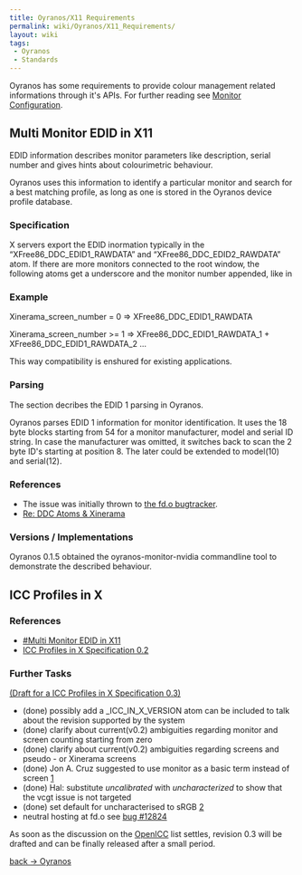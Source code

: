 ```yaml
---
title: Oyranos/X11 Requirements
permalink: wiki/Oyranos/X11_Requirements/
layout: wiki
tags:
 - Oyranos
 - Standards
---
```


Oyranos has some requirements to provide colour management related
informations through it's APIs. For further reading see [Monitor
Configuration](/wiki/Monitor_Configuration "wikilink").

Multi Monitor EDID in X11
-------------------------

EDID information describes monitor parameters like description, serial
number and gives hints about colourimetric behaviour.

Oyranos uses this information to identify a particular monitor and
search for a best matching profile, as long as one is stored in the
Oyranos device profile database.

### Specification

X servers export the EDID inormation typically in the
“XFree86\_DDC\_EDID1\_RAWDATA” and “XFree86\_DDC\_EDID2\_RAWDATA” atom.
If there are more monitors connected to the root window, the following
atoms get a underscore and the monitor number appended, like in

### Example

Xinerama\_screen\_number = 0 =&gt; XFree86\_DDC\_EDID1\_RAWDATA

Xinerama\_screen\_number &gt;= 1 =&gt; XFree86\_DDC\_EDID1\_RAWDATA\_1 +
XFree86\_DDC\_EDID1\_RAWDATA\_2 ...

This way compatibility is enshured for existing applications.

### Parsing

The section decribes the EDID 1 parsing in Oyranos.

Oyranos parses EDID 1 information for monitor identification. It uses
the 18 byte blocks starting from 54 for a monitor manufacturer, model
and serial ID string. In case the manufacturer was omitted, it switches
back to scan the 2 byte ID's starting at position 8. The later could be
extended to model(10) and serial(12).

### References

-   The issue was initially thrown to [the fd.o
    bugtracker](https://bugs.freedesktop.org/show_bug.cgi?id=3910).
-   [Re: DDC Atoms &
    Xinerama](http://www.mail-archive.com/devel@xfree86.org/msg01297.html)

### Versions / Implementations

Oyranos 0.1.5 obtained the oyranos-monitor-nvidia commandline tool to
demonstrate the described behaviour.

ICC Profiles in X
-----------------

### References

-   [\#Multi Monitor EDID in X11](#Multi_Monitor_EDID_in_X11 "wikilink")
-   [ICC Profiles in X Specification
    0.2](/wiki/ICC_Profiles_in_X_Specification_0.2 "wikilink")

### Further Tasks

[(Draft for a ICC Profiles in X Specification
0.3)](/wiki/ICC_Profiles_in_X_Specification_0.3 "wikilink")

-   (done) possibly add a \_ICC\_IN\_X\_VERSION atom can be included to
    talk about the revision supported by the system
-   (done) clarify about current(v0.2) ambiguities regarding monitor and
    screen counting starting from zero
-   (done) clarify about current(v0.2) ambiguities regarding screens and
    pseudo - or Xinerama screens
-   (done) Jon A. Cruz suggested to use monitor as a basic term instead
    of screen
    [1](http://lists.freedesktop.org/archives/openicc/2007q4/001056.html)
-   (done) Hal: substitute *uncalibrated* with *uncharacterized* to show
    that the vcgt issue is not targeted
-   (done) set default for uncharacterised to sRGB
    [2](http://lists.freedesktop.org/archives/openicc/2005q2/000431.html)
-   neutral hosting at fd.o see [bug
    \#12824](https://bugs.freedesktop.org/show_bug.cgi?id=12824)

As soon as the discussion on the [OpenICC](/wiki/OpenICC "wikilink") list
settles, revision 0.3 will be drafted and can be finally released after
a small period.

[back -&gt; Oyranos](/wiki/Oyranos "wikilink")
